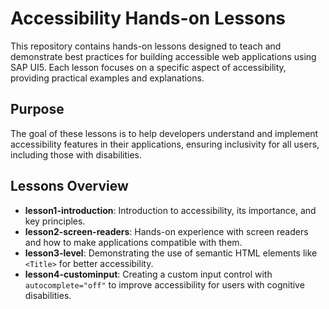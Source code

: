 # Accessibility Hands-on Lessons

This repository contains hands-on lessons designed to teach and demonstrate best practices for building accessible web applications using SAP UI5. Each lesson focuses on a specific aspect of accessibility, providing practical examples and explanations.

## Purpose

The goal of these lessons is to help developers understand and implement accessibility features in their applications, ensuring inclusivity for all users, including those with disabilities.

## Lessons Overview

- **lesson1-introduction**: Introduction to accessibility, its importance, and key principles.
- **lesson2-screen-readers**: Hands-on experience with screen readers and how to make applications compatible with them.
- **lesson3-level**: Demonstrating the use of semantic HTML elements like `<Title>` for better accessibility.
- **lesson4-custominput**: Creating a custom input control with `autocomplete="off"` to improve accessibility for users with cognitive disabilities.